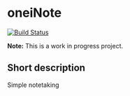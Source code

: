 # oneiNote
[![Build Status](https://travis-ci.com/on3iro/oneiNote.svg?token=tEoAwHFnMPoxDCT97vVz)](https://travis-ci.com/on3iro/oneiNote/)

**Note:** This is a work in progress project.

## Short description
Simple notetaking
